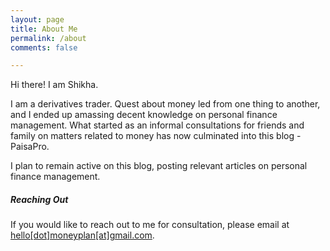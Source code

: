 ```yaml
---
layout: page
title: About Me
permalink: /about
comments: false

---
```


<div class="row justify-content-between">
<div class="col-md-8 pr-5">

<p>Hi there! I am Shikha.</p>

<p>I am a derivatives trader. Quest about money led from one thing to another, and I ended up amassing decent knowledge on personal finance management. What started as an informal consultations for friends and family on matters related to money has now culminated into this blog - PaisaPro.</p>

<p>I plan to remain active on this blog, posting relevant articles on personal finance management.</p>

<!-- <p class="mb-5"><img class="shadow-lg" src="{{site.baseurl}}/assets/images/mediumish-jekyll-template.png" alt="jekyll template mediumish" /></p>
<h4>Documentation</h4>

<p>Please, read the docs <a href="https://bootstrapstarter.com/bootstrap-templates/template-mediumish-bootstrap-jekyll/">here</a>.</p>

<h4>Questions or bug reports?</h4>

<p>Head over to our <a href="https://github.com/wowthemesnet/mediumish-theme-jekyll">Github repository</a>!</p> -->

</div>

<div class="col-md-4">

<div class="sticky-top sticky-top-80">
<h5>Reaching Out</h5>

<p>If you would like to reach out to me for consultation, please email at <br/><a target="_blank" href="mailto:hello.moneyplan@gmail.com"><i class="fas fa-envelope"></i> hello[dot]moneyplan[at]gmail.com</a>.</p>

<!-- <a target="_blank" href="https://www.wowthemes.net/donate/" class="btn btn-danger">Buy me a coffee</a> <a target="_blank" href="https://bootstrapstarter.com/bootstrap-templates/template-mediumish-bootstrap-jekyll/" class="btn btn-warning">Documentation</a> -->

</div>
</div>
</div>
